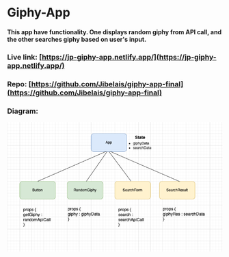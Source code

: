 # Giphy-App


#### This app have functionality. One displays random giphy from API call, and the other searches giphy based on user's input. 


### Live link: [https://jp-giphy-app.netlify.app/](https://jp-giphy-app.netlify.app/)
### Repo: [https://github.com/Jibelais/giphy-app-final](https://github.com/Jibelais/giphy-app-final)


### Diagram: 
![diagram](public/diagram.png)